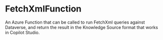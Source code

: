 # FetchXmlFunction
An Azure Function that can be called to run FetchXml queries against Dataverse, and return the result in the Knowledge Source format that works in Copilot Studio.
